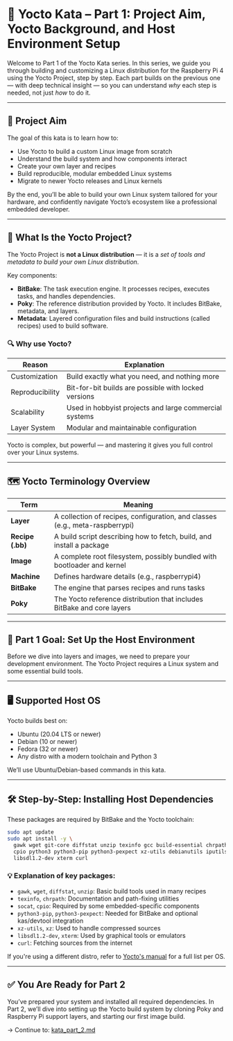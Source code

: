 # 🧠 Yocto Kata – Part 1: Project Aim, Yocto Background, and Host Environment Setup

Welcome to Part 1 of the Yocto Kata series. In this series, we guide you through building and customizing a Linux distribution for the Raspberry Pi 4 using the Yocto Project, step by step. Each part builds on the previous one — with deep technical insight — so you can understand *why* each step is needed, not just *how* to do it.

---

## 🎯 Project Aim

The goal of this kata is to learn how to:

- Use Yocto to build a custom Linux image from scratch
- Understand the build system and how components interact
- Create your own layer and recipes
- Build reproducible, modular embedded Linux systems
- Migrate to newer Yocto releases and Linux kernels

By the end, you’ll be able to build your own Linux system tailored for your hardware, and confidently navigate Yocto’s ecosystem like a professional embedded developer.

---

## 🧠 What Is the Yocto Project?

The Yocto Project is **not a Linux distribution** — it is a *set of tools and metadata to build your own Linux distribution*.

Key components:

- **BitBake**: The task execution engine. It processes recipes, executes tasks, and handles dependencies.
- **Poky**: The reference distribution provided by Yocto. It includes BitBake, metadata, and layers.
- **Metadata**: Layered configuration files and build instructions (called recipes) used to build software.

### 🔍 Why use Yocto?

| Reason | Explanation |
|--------|-------------|
| Customization | Build exactly what you need, and nothing more |
| Reproducibility | Bit-for-bit builds are possible with locked versions |
| Scalability | Used in hobbyist projects and large commercial systems |
| Layer System | Modular and maintainable configuration |

Yocto is complex, but powerful — and mastering it gives you full control over your Linux systems.

---

## 🗺️ Yocto Terminology Overview

| Term | Meaning |
|------|---------|
| **Layer** | A collection of recipes, configuration, and classes (e.g., meta-raspberrypi) |
| **Recipe (.bb)** | A build script describing how to fetch, build, and install a package |
| **Image** | A complete root filesystem, possibly bundled with bootloader and kernel |
| **Machine** | Defines hardware details (e.g., raspberrypi4) |
| **BitBake** | The engine that parses recipes and runs tasks |
| **Poky** | The Yocto reference distribution that includes BitBake and core layers |

---

## 🧰 Part 1 Goal: Set Up the Host Environment

Before we dive into layers and images, we need to prepare your development environment. The Yocto Project requires a Linux system and some essential build tools.

---

## 🖥️ Supported Host OS

Yocto builds best on:

- Ubuntu (20.04 LTS or newer)
- Debian (10 or newer)
- Fedora (32 or newer)
- Any distro with a modern toolchain and Python 3

We’ll use Ubuntu/Debian-based commands in this kata.

---

## 🛠️ Step-by-Step: Installing Host Dependencies

These packages are required by BitBake and the Yocto toolchain:

```bash
sudo apt update
sudo apt install -y \
  gawk wget git-core diffstat unzip texinfo gcc build-essential chrpath socat \
  cpio python3 python3-pip python3-pexpect xz-utils debianutils iputils-ping \
  libsdl1.2-dev xterm curl
```

### 💡 Explanation of key packages:

- `gawk`, `wget`, `diffstat`, `unzip`: Basic build tools used in many recipes
- `texinfo`, `chrpath`: Documentation and path-fixing utilities
- `socat`, `cpio`: Required by some embedded-specific components
- `python3-pip`, `python3-pexpect`: Needed for BitBake and optional kas/devtool integration
- `xz-utils`, `xz`: Used to handle compressed sources
- `libsdl1.2-dev`, `xterm`: Used by graphical tools or emulators
- `curl`: Fetching sources from the internet

If you're using a different distro, refer to [Yocto's manual](https://docs.yoctoproject.org) for a full list per OS.

---

## ✅ You Are Ready for Part 2

You’ve prepared your system and installed all required dependencies. In Part 2, we’ll dive into setting up the Yocto build system by cloning Poky and Raspberry Pi support layers, and starting our first image build.

→ Continue to: [kata_part_2.md](kata_part_2.md)